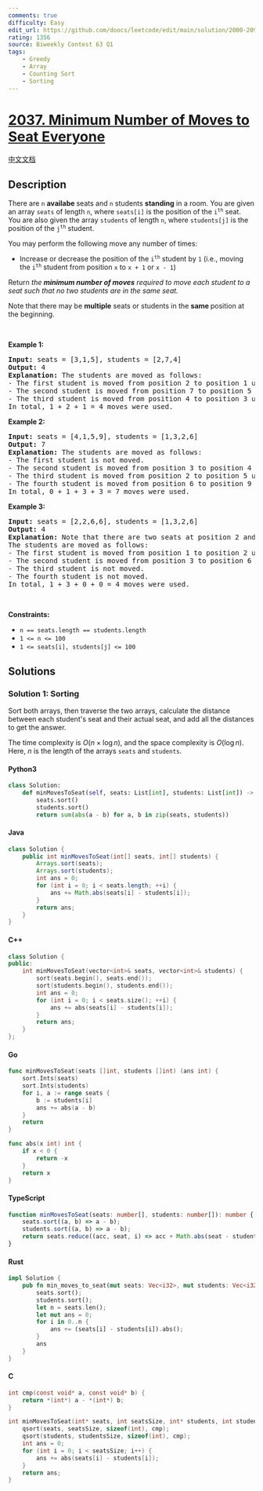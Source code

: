 ```yaml
---
comments: true
difficulty: Easy
edit_url: https://github.com/doocs/leetcode/edit/main/solution/2000-2099/2037.Minimum%20Number%20of%20Moves%20to%20Seat%20Everyone/README_EN.md
rating: 1356
source: Biweekly Contest 63 Q1
tags:
    - Greedy
    - Array
    - Counting Sort
    - Sorting
---
```


<!-- problem:start -->

# [2037. Minimum Number of Moves to Seat Everyone](https://leetcode.com/problems/minimum-number-of-moves-to-seat-everyone)

[中文文档](/solution/2000-2099/2037.Minimum%20Number%20of%20Moves%20to%20Seat%20Everyone/README.md)

## Description

<!-- description:start -->

<p>There are <code>n</code> <strong>availabe </strong>seats and <code>n</code> students <strong>standing</strong> in a room. You are given an array <code>seats</code> of length <code>n</code>, where <code>seats[i]</code> is the position of the <code>i<sup>th</sup></code> seat. You are also given the array <code>students</code> of length <code>n</code>, where <code>students[j]</code> is the position of the <code>j<sup>th</sup></code> student.</p>

<p>You may perform the following move any number of times:</p>

<ul>
	<li>Increase or decrease the position of the <code>i<sup>th</sup></code> student by <code>1</code> (i.e., moving the <code>i<sup>th</sup></code> student from position&nbsp;<code>x</code>&nbsp;to <code>x + 1</code> or <code>x - 1</code>)</li>
</ul>

<p>Return <em>the <strong>minimum number of moves</strong> required to move each student to a seat</em><em> such that no two students are in the same seat.</em></p>

<p>Note that there may be <strong>multiple</strong> seats or students in the <strong>same </strong>position at the beginning.</p>

<p>&nbsp;</p>
<p><strong class="example">Example 1:</strong></p>

<pre>
<strong>Input:</strong> seats = [3,1,5], students = [2,7,4]
<strong>Output:</strong> 4
<strong>Explanation:</strong> The students are moved as follows:
- The first student is moved from position 2 to position 1 using 1 move.
- The second student is moved from position 7 to position 5 using 2 moves.
- The third student is moved from position 4 to position 3 using 1 move.
In total, 1 + 2 + 1 = 4 moves were used.
</pre>

<p><strong class="example">Example 2:</strong></p>

<pre>
<strong>Input:</strong> seats = [4,1,5,9], students = [1,3,2,6]
<strong>Output:</strong> 7
<strong>Explanation:</strong> The students are moved as follows:
- The first student is not moved.
- The second student is moved from position 3 to position 4 using 1 move.
- The third student is moved from position 2 to position 5 using 3 moves.
- The fourth student is moved from position 6 to position 9 using 3 moves.
In total, 0 + 1 + 3 + 3 = 7 moves were used.
</pre>

<p><strong class="example">Example 3:</strong></p>

<pre>
<strong>Input:</strong> seats = [2,2,6,6], students = [1,3,2,6]
<strong>Output:</strong> 4
<strong>Explanation:</strong> Note that there are two seats at position 2 and two seats at position 6.
The students are moved as follows:
- The first student is moved from position 1 to position 2 using 1 move.
- The second student is moved from position 3 to position 6 using 3 moves.
- The third student is not moved.
- The fourth student is not moved.
In total, 1 + 3 + 0 + 0 = 4 moves were used.
</pre>

<p>&nbsp;</p>
<p><strong>Constraints:</strong></p>

<ul>
	<li><code>n == seats.length == students.length</code></li>
	<li><code>1 &lt;= n &lt;= 100</code></li>
	<li><code>1 &lt;= seats[i], students[j] &lt;= 100</code></li>
</ul>

<!-- description:end -->

## Solutions

<!-- solution:start -->

### Solution 1: Sorting

Sort both arrays, then traverse the two arrays, calculate the distance between each student's seat and their actual seat, and add all the distances to get the answer.

The time complexity is $O(n \times \log n)$, and the space complexity is $O(\log n)$. Here, $n$ is the length of the arrays `seats` and `students`.

<!-- tabs:start -->

#### Python3

```python
class Solution:
    def minMovesToSeat(self, seats: List[int], students: List[int]) -> int:
        seats.sort()
        students.sort()
        return sum(abs(a - b) for a, b in zip(seats, students))
```

#### Java

```java
class Solution {
    public int minMovesToSeat(int[] seats, int[] students) {
        Arrays.sort(seats);
        Arrays.sort(students);
        int ans = 0;
        for (int i = 0; i < seats.length; ++i) {
            ans += Math.abs(seats[i] - students[i]);
        }
        return ans;
    }
}
```

#### C++

```cpp
class Solution {
public:
    int minMovesToSeat(vector<int>& seats, vector<int>& students) {
        sort(seats.begin(), seats.end());
        sort(students.begin(), students.end());
        int ans = 0;
        for (int i = 0; i < seats.size(); ++i) {
            ans += abs(seats[i] - students[i]);
        }
        return ans;
    }
};
```

#### Go

```go
func minMovesToSeat(seats []int, students []int) (ans int) {
	sort.Ints(seats)
	sort.Ints(students)
	for i, a := range seats {
		b := students[i]
		ans += abs(a - b)
	}
	return
}

func abs(x int) int {
	if x < 0 {
		return -x
	}
	return x
}
```

#### TypeScript

```ts
function minMovesToSeat(seats: number[], students: number[]): number {
    seats.sort((a, b) => a - b);
    students.sort((a, b) => a - b);
    return seats.reduce((acc, seat, i) => acc + Math.abs(seat - students[i]), 0);
}
```

#### Rust

```rust
impl Solution {
    pub fn min_moves_to_seat(mut seats: Vec<i32>, mut students: Vec<i32>) -> i32 {
        seats.sort();
        students.sort();
        let n = seats.len();
        let mut ans = 0;
        for i in 0..n {
            ans += (seats[i] - students[i]).abs();
        }
        ans
    }
}
```

#### C

```c
int cmp(const void* a, const void* b) {
    return *(int*) a - *(int*) b;
}

int minMovesToSeat(int* seats, int seatsSize, int* students, int studentsSize) {
    qsort(seats, seatsSize, sizeof(int), cmp);
    qsort(students, studentsSize, sizeof(int), cmp);
    int ans = 0;
    for (int i = 0; i < seatsSize; i++) {
        ans += abs(seats[i] - students[i]);
    }
    return ans;
}
```

<!-- tabs:end -->

<!-- solution:end -->

<!-- problem:end -->
